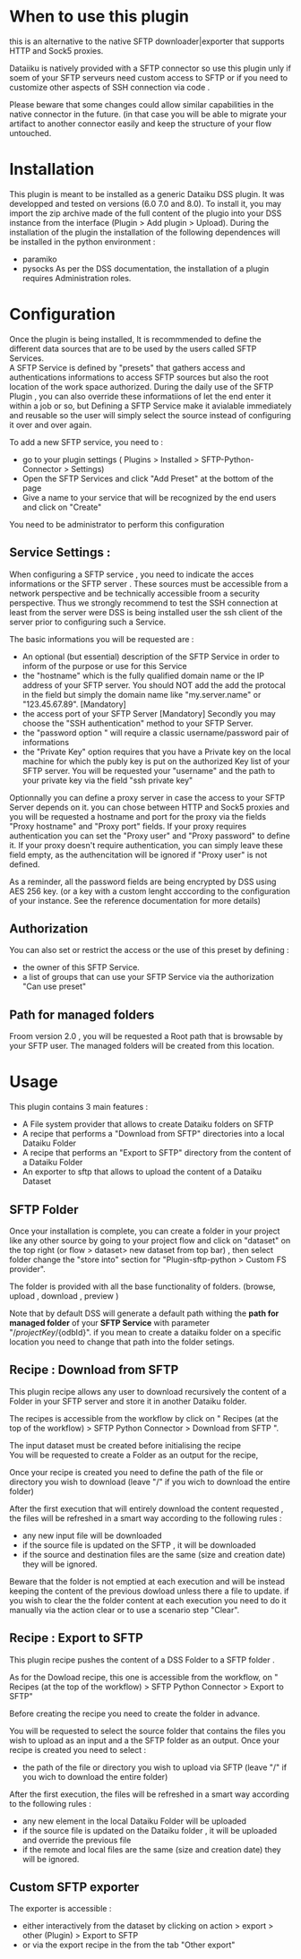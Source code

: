 # When to use this plugin


this is an alternative to the native SFTP downloader|exporter  that supports HTTP and Sock5 proxies. 

Dataiiku is natively provided with a SFTP connector so use this plugin unly if soem of your SFTP serveurs need custom access to SFTP  or if you need to customize other aspects of SSH connection via code . 

Please  beware that some changes could allow similar capabilities in the native connector in the future.  (in that case you will be able to migrate your artifact to another connector easily and keep the structure of your flow untouched. 


# Installation 

This plugin is meant to be installed as a generic Dataiku DSS plugin. It was  developped and tested on versions (6.0 7.0 and 8.0). 
To install it, you may import the zip archive made of the full content of the plugio into your DSS instance from the interface (Plugin > Add plugin > Upload). 
During the installation of the plugin the installation of the following dependences will be installed in the python environment : 
 * paramiko 
 * pysocks
As per the DSS documentation, the installation of a plugin requires Administration roles. 

# Configuration 

Once the plugin is being installed, It is recommmended to define the different data sources that are to be used by the users called SFTP Services.  
A SFTP Service is defined by "presets" that gathers access and authentications informations to access SFTP sources but also the root location of the work space authorized. During the daily use of the SFTP Plugin , you can also override these informatiions of let the end enter it within a job or so, but Defining a SFTP Service make it avialable immediately and reusable so the user will simply select the source instead of configuring it over and over again. 

To add a new SFTP service, you need to  : 
* go to your plugin settings ( Plugins > Installed > SFTP-Python-Connector > Settings)
* Open the  SFTP Services and click "Add Preset" at the bottom of the page
* Give a name to your service that will be recognized by the end users and click on "Create"

You need to be administrator to perform this configuration 

## Service Settings : 

When configuring a SFTP service , you need to indicate the acces informations or the SFTP server . These sources must be accessible from a network perspective and be technically accessible froom a security perspective. Thus we strongly recommend to test the SSH connection at least  from the server were DSS is being installed user the ssh client of the server  prior to configuring such a Service. 

The basic informations you will be requested are : 
* An optional (but essential) description of the SFTP Service in order to inform of the purpose or use for this Service
* the "hostname" which is the fully qualified domain name or the IP address of your SFTP server. You should NOT add the add the protocal in the field but simply the domain name like "my.server.name" or "123.45.67.89". [Mandatory]
* the access port of your SFTP Server [Mandatory]
Secondly you may choose the "SSH authentication" method to your SFTP Server. 
* the "password option " will require a classic username/password pair of informations
* the "Private Key" option requires that you have a Private key on the local machine for which the publy key is put on the authorized Key list of your SFTP server. You will be requested your "username"  and the path to your private key via the field "ssh private key"

Optionnally you can define a proxy server in case the access to your SFTP Server depends on it. 
you can chose between HTTP and Sock5 proxies and you will be requested a hostname and port for the proxy via the fields "Proxy hostname" and "Proxy port" fields. 
If your proxy requires authentication  you can set the "Proxy user" and "Proxy password" to define it. 
If your proxy doesn't require authentication, you can simply leave these field empty, as the authencitation will be ignored if "Proxy user" is not defined.

As a reminder, all the password fields are being encrypted by DSS using AES 256 key. (or a key with a custom lenght  acccording to the configuration of your instance. See the reference documentation for more details)


## Authorization  

You can also set or restrict the access or the use of this preset by defining : 
* the owner of this SFTP Service. 
* a list of groups that can use your SFTP Service via the authorization "Can use preset"

## Path for managed folders

Froom version 2.0 , you will be requested a Root path that is browsable by your SFTP user. 
The managed folders will be created from this location. 



# Usage 

This plugin contains 3 main features : 
* A File system provider that allows to create Dataiku folders on SFTP
* A recipe that performs a "Download from SFTP" directories into a local Dataiku Folder
* A recipe that performs an "Export to SFTP" directory from the content of a Dataiku Folder
* An exporter to sftp that allows to upload the content of a Dataiku Dataset


## SFTP Folder 

Once your installation is complete, you can create a folder in your project like any other source by going to your project flow and click on "dataset" on the top right (or flow > dataset> new dataset from top bar) , then select folder change the  "store into" section for "Plugin-sftp-python > Custom FS provider". 

The folder is provided with all the base functionality of folders. (browse, upload , download , preview )

Note that by default DSS will generate a default path withing the **path for managed folder** of your **SFTP Service**  with parameter "/${projectKey}/${odbId}". if you mean to create a dataiku folder on a specific location you need to change that path into the folder setings. 

 

## Recipe : Download from SFTP 

This plugin recipe allows any user to download recursively the content of a Folder in your SFTP server and store it in another Dataiku folder. 



The recipes is accessible from the workflow by click on " Recipes (at the top of the workflow) > SFTP Python Connector > Download from SFTP  ".


The input dataset must be created before initialising the recipe  
You will be requested to create a Folder as an output for the recipe,

Once your recipe is created you need to define the path of the file or directory you wish to download (leave "/" if you wich to download the entire folder)


After the first execution that will entirely download the content requested , the files will be refreshed in a smart way according to the following rules : 
* any new input file will be downloaded
* if the source file is updated on the SFTP , it will be downloaded
* if the source and destination files are the same (size and creation date) they will be ignored. 

Beware that the folder is not emptied at each execution and will be instead keeping the content of the previous dowload  unless there a file to update. if you wish to clear the the folder content at each execution you need to do it manually via the action clear or to use a scenario step "Clear". 

## Recipe : Export to SFTP 

This plugin recipe pushes the content of a DSS  Folder to a SFTP folder . 

As for the Dowload recipe, this one is accessible from the workflow, on " Recipes (at the top of the workflow) > SFTP Python Connector > Export to SFTP"

Before creating the recipe you need to create the folder in advance. 

You will be requested to select the source folder that contains the files you wish to upload as an input and a the SFTP folder as an output. 
Once your recipe is created you need to select : 
* the path of the file or directory you wish to upload via SFTP (leave "/" if you wich to download the entire folder)


After the first execution, the files will be refreshed in a smart way according to the following rules : 
* any new element in the local Dataiku Folder will be uploaded
* if the source file is updated on the Dataiku folder , it will be uploaded and override the previous file 
* if the remote and local files are the same (size and creation date) they will be ignored. 

## Custom SFTP exporter 

The exporter is accessible : 
* either interactively from the dataset  by clicking on action > export  > other (Plugin) > Export to SFTP 
* or via the export recipe in the from the tab "Other export"




